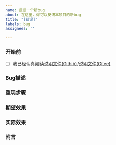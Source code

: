 ```yaml
---
name: 反馈一个新bug
about: 在这里，你可以反馈本项目的新bug
title: "[错误]"
labels: bug
assignees: ''

---
```


### 开始前

<!-- 无论您提交的Bug如何简单, 也请严格按照 Issue 模板填写信息, 未正确套用模板或信息不全的将不做处理. 感谢配合-->

- [ ] 我已经认真阅读[说明文件(Githib)](https://github.com/xianyongjian080402/Minecraft-Optimal-Starter_2/blob/master/.github/ISSUE_TEMPLATE/ISSUE_GUIDELINES.md)/[说明文件(Gitee)](https://gitee.com/xian66/minecraft-optimal-starter_2/blob/master/.gitee/ISSUE_GUIDELINES.md)

<!-- 阅读后，请讲 [ ] 改为 [X]-->

### Bug描述

### 重现步骤

### 期望效果

### 实际效果

### 附言
<!-- 没有请写 无 --->

<!-- 建议上传日志文件 --->
